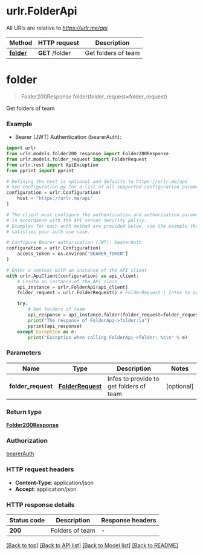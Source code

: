 # urlr.FolderApi

All URIs are relative to *https://urlr.me/api*

Method | HTTP request | Description
------------- | ------------- | -------------
[**folder**](FolderApi.md#folder) | **GET** /folder | Get folders of team


# **folder**
> Folder200Response folder(folder_request=folder_request)

Get folders of team

### Example

* Bearer (JWT) Authentication (bearerAuth):

```python
import urlr
from urlr.models.folder200_response import Folder200Response
from urlr.models.folder_request import FolderRequest
from urlr.rest import ApiException
from pprint import pprint

# Defining the host is optional and defaults to https://urlr.me/api
# See configuration.py for a list of all supported configuration parameters.
configuration = urlr.Configuration(
    host = "https://urlr.me/api"
)

# The client must configure the authentication and authorization parameters
# in accordance with the API server security policy.
# Examples for each auth method are provided below, use the example that
# satisfies your auth use case.

# Configure Bearer authorization (JWT): bearerAuth
configuration = urlr.Configuration(
    access_token = os.environ["BEARER_TOKEN"]
)

# Enter a context with an instance of the API client
with urlr.ApiClient(configuration) as api_client:
    # Create an instance of the API class
    api_instance = urlr.FolderApi(api_client)
    folder_request = urlr.FolderRequest() # FolderRequest | Infos to provide to get folders of team (optional)

    try:
        # Get folders of team
        api_response = api_instance.folder(folder_request=folder_request)
        print("The response of FolderApi->folder:\n")
        pprint(api_response)
    except Exception as e:
        print("Exception when calling FolderApi->folder: %s\n" % e)
```



### Parameters


Name | Type | Description  | Notes
------------- | ------------- | ------------- | -------------
 **folder_request** | [**FolderRequest**](FolderRequest.md)| Infos to provide to get folders of team | [optional] 

### Return type

[**Folder200Response**](Folder200Response.md)

### Authorization

[bearerAuth](../README.md#bearerAuth)

### HTTP request headers

 - **Content-Type**: application/json
 - **Accept**: application/json

### HTTP response details

| Status code | Description | Response headers |
|-------------|-------------|------------------|
**200** | Folders of team |  -  |

[[Back to top]](#) [[Back to API list]](../README.md#documentation-for-api-endpoints) [[Back to Model list]](../README.md#documentation-for-models) [[Back to README]](../README.md)

